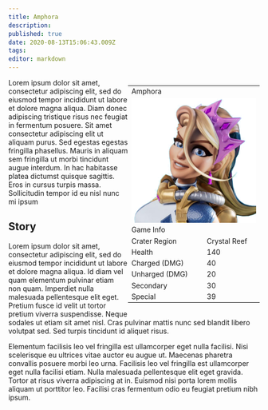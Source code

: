 ```yaml
---
title: Amphora
description: 
published: true
date: 2020-08-13T15:06:43.009Z
tags: 
editor: markdown
---
```


<div style="float: right;">
  <table class="infobox character">
    <tbody>
      <tr><td class="group charname" colspan="2">Amphora</td></tr>
      <tr style="line-height: 0em; text-align: center;"><td colspan="2"><img src="/amph-transparent.png" alt="ra-characters-amphora.jpg" width="250px"></td></tr>
      <tr><td class="group" colspan="2">Game Info</td></tr>
      <tr class="charbody"><td>Crater Region</td><td class="charvalue">Crystal Reef</td></tr>
      <tr class="charbody"><td>Health</td><td class="charvalue">140</td></tr>
      <tr class="charbody"><td>Charged (DMG)</td><td class="charvalue">40</td></tr>
      <tr class="charbody"><td>Unharged (DMG)</td><td class="charvalue">20</td></tr>
      <tr class="charbody"><td>Secondary</td><td class="charvalue">30</td></tr>
      <tr class="charbody"><td>Special</td><td class="charvalue">39</td></tr>
    </tbody>
  </table>
</div>
<div>
  <p>Lorem ipsum dolor sit amet, consectetur adipiscing elit, sed do eiusmod tempor incididunt ut labore et dolore magna aliqua. Diam donec adipiscing tristique risus nec feugiat in fermentum posuere. Sit amet consectetur adipiscing elit ut aliquam purus. Sed egestas egestas fringilla phasellus. Mauris in aliquam sem fringilla ut morbi tincidunt augue interdum. In hac habitasse platea dictumst quisque sagittis. Eros in cursus turpis massa. Sollicitudin tempor id eu nisl nunc mi ipsum</p>
</div>
<div>
  <h2>Story</h2>
  <p>Lorem ipsum dolor sit amet, consectetur adipiscing elit, sed do eiusmod tempor incididunt ut labore et dolore magna aliqua. Id diam vel quam elementum pulvinar etiam non quam. Imperdiet nulla malesuada pellentesque elit eget. Pretium fusce id velit ut tortor pretium viverra suspendisse. Neque sodales ut etiam sit amet nisl. Cras pulvinar mattis nunc sed blandit libero volutpat sed. Sed turpis tincidunt id aliquet risus.</p>
  <p>Elementum facilisis leo vel fringilla est ullamcorper eget nulla facilisi. Nisi scelerisque eu ultrices vitae auctor eu augue ut. Maecenas pharetra convallis posuere morbi leo urna. Facilisis leo vel fringilla est ullamcorper eget nulla facilisi etiam. Nulla malesuada pellentesque elit eget gravida. Tortor at risus viverra adipiscing at in. Euismod nisi porta lorem mollis aliquam ut porttitor leo. Facilisi cras fermentum odio eu feugiat pretium nibh ipsum.</p>
</div>
